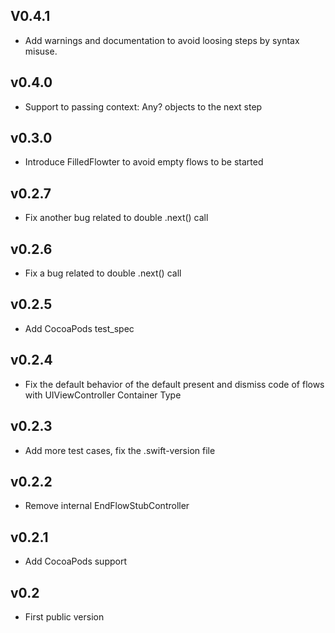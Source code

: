 V0.4.1
-------
* Add warnings and documentation to avoid loosing steps by syntax misuse.

v0.4.0
-------
* Support to passing context: Any? objects to the next step

v0.3.0
-------
* Introduce FilledFlowter to avoid empty flows to be started 

v0.2.7
-------
* Fix another bug related to double .next() call 

v0.2.6
-------
* Fix a bug related to double .next() call 

v0.2.5
-------

* Add CocoaPods test_spec

v0.2.4
-------

* Fix the default behavior of the default present and dismiss code of flows with UIViewController Container Type

v0.2.3
-------

* Add more test cases, fix the .swift-version file

v0.2.2
-------

* Remove internal EndFlowStubController

v0.2.1
-------

* Add CocoaPods support

v0.2
-------

* First public version
